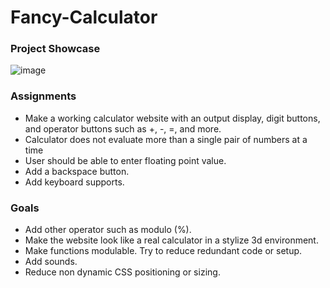 # Fancy-Calculator
### Project Showcase
![image](https://github.com/user-attachments/assets/09fbeb06-7208-498d-905e-f64aa2a7ca93)

### Assignments
- Make a working calculator website with an output display, digit buttons, and operator buttons such as +, -, =, and more. 
- Calculator does not evaluate more than a single pair of numbers at a time
- User should be able to enter floating point value.
- Add a backspace button.
- Add keyboard supports.

### Goals
- Add other operator such as modulo (%).
- Make the website look like a real calculator in a stylize 3d environment.
- Make functions modulable. Try to reduce redundant code or setup.
- Add sounds.
- Reduce non dynamic CSS positioning or sizing. 
